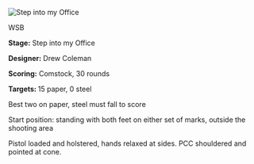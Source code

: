 ![Step into my Office](https://github.com/bagellord/USPSA-Stages/blob/master/26-30%20rounds/Step%20into%20my%20Office%20-%2030%20rounds%20-%20Comstock/Step%20into%20my%20Office.png)

WSB

<b>Stage:</b> Step into my Office

<b>Designer:</b> Drew Coleman

<b>Scoring:</b> Comstock, 30 rounds

<b>Targets: </b>15 paper, 0 steel

Best two on paper, steel must fall to score

Start position: standing with both feet on either set of marks, outside the shooting area

Pistol loaded and holstered, hands relaxed at sides. PCC shouldered and pointed at cone.
